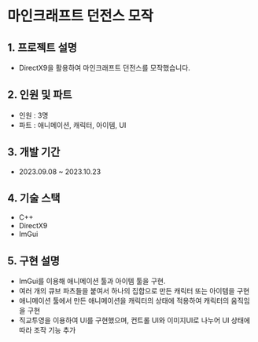 # 마인크래프트 던전스 모작

## 1. 프로젝트 설명
+ DirectX9을 활용하여 마인크래프트 던전스를 모작했습니다.

## 2. 인원 및 파트
+ 인원 : 3명
+ 파트 : 애니메이션, 캐릭터, 아이템, UI

## 3. 개발 기간
+ 2023.09.08 ~ 2023.10.23

## 4. 기술 스택
+ C++
+ DirectX9
+ ImGui

## 5. 구현 설명
- ImGui를 이용해 애니메이션 툴과 아이템 툴을 구현.
- 여러 개의 큐브 파츠들을 붙여서 하나의 집합으로 만든 캐릭터 또는 아이템을 구현
- 애니메이션 툴에서 만든 애니메이션을 캐릭터의 상태에 적용하여 캐릭터의 움직임을 구현
- 직교투영을 이용하여 UI를 구현했으며, 컨트롤 UI와 이미지UI로 나누어 UI 상태에 따라 조작 기능 추가
